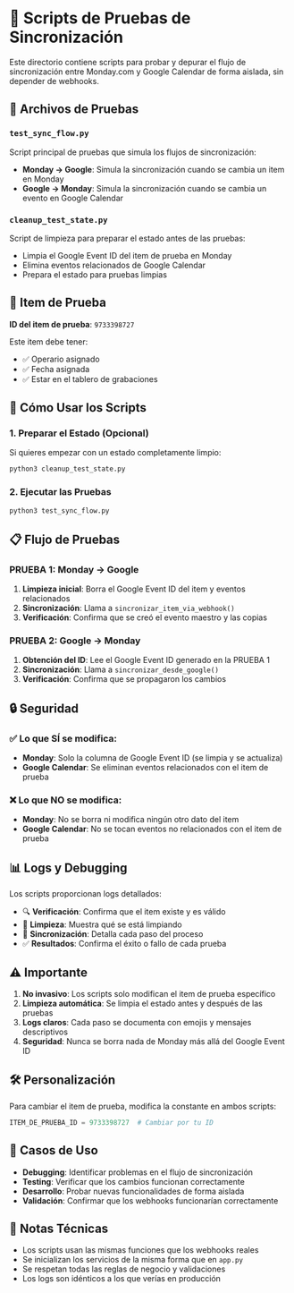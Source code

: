 # 🧪 Scripts de Pruebas de Sincronización

Este directorio contiene scripts para probar y depurar el flujo de sincronización entre Monday.com y Google Calendar de forma aislada, sin depender de webhooks.

## 📁 Archivos de Pruebas

### `test_sync_flow.py`
Script principal de pruebas que simula los flujos de sincronización:
- **Monday → Google**: Simula la sincronización cuando se cambia un item en Monday
- **Google → Monday**: Simula la sincronización cuando se cambia un evento en Google Calendar

### `cleanup_test_state.py`
Script de limpieza para preparar el estado antes de las pruebas:
- Limpia el Google Event ID del item de prueba en Monday
- Elimina eventos relacionados de Google Calendar
- Prepara el estado para pruebas limpias

## 🎯 Item de Prueba

**ID del item de prueba**: `9733398727`

Este item debe tener:
- ✅ Operario asignado
- ✅ Fecha asignada
- ✅ Estar en el tablero de grabaciones

## 🚀 Cómo Usar los Scripts

### 1. Preparar el Estado (Opcional)
Si quieres empezar con un estado completamente limpio:

```bash
python3 cleanup_test_state.py
```

### 2. Ejecutar las Pruebas
```bash
python3 test_sync_flow.py
```

## 📋 Flujo de Pruebas

### PRUEBA 1: Monday → Google
1. **Limpieza inicial**: Borra el Google Event ID del item y eventos relacionados
2. **Sincronización**: Llama a `sincronizar_item_via_webhook()`
3. **Verificación**: Confirma que se creó el evento maestro y las copias

### PRUEBA 2: Google → Monday
1. **Obtención del ID**: Lee el Google Event ID generado en la PRUEBA 1
2. **Sincronización**: Llama a `sincronizar_desde_google()`
3. **Verificación**: Confirma que se propagaron los cambios

## 🔒 Seguridad

### ✅ Lo que SÍ se modifica:
- **Monday**: Solo la columna de Google Event ID (se limpia y se actualiza)
- **Google Calendar**: Se eliminan eventos relacionados con el item de prueba

### ❌ Lo que NO se modifica:
- **Monday**: No se borra ni modifica ningún otro dato del item
- **Google Calendar**: No se tocan eventos no relacionados con el item de prueba

## 📊 Logs y Debugging

Los scripts proporcionan logs detallados:
- 🔍 **Verificación**: Confirma que el item existe y es válido
- 🧹 **Limpieza**: Muestra qué se está limpiando
- 🔄 **Sincronización**: Detalla cada paso del proceso
- ✅ **Resultados**: Confirma el éxito o fallo de cada prueba

## ⚠️ Importante

1. **No invasivo**: Los scripts solo modifican el item de prueba específico
2. **Limpieza automática**: Se limpia el estado antes y después de las pruebas
3. **Logs claros**: Cada paso se documenta con emojis y mensajes descriptivos
4. **Seguridad**: Nunca se borra nada de Monday más allá del Google Event ID

## 🛠️ Personalización

Para cambiar el item de prueba, modifica la constante en ambos scripts:
```python
ITEM_DE_PRUEBA_ID = 9733398727  # Cambiar por tu ID
```

## 🎯 Casos de Uso

- **Debugging**: Identificar problemas en el flujo de sincronización
- **Testing**: Verificar que los cambios funcionan correctamente
- **Desarrollo**: Probar nuevas funcionalidades de forma aislada
- **Validación**: Confirmar que los webhooks funcionarían correctamente

## 📝 Notas Técnicas

- Los scripts usan las mismas funciones que los webhooks reales
- Se inicializan los servicios de la misma forma que en `app.py`
- Se respetan todas las reglas de negocio y validaciones
- Los logs son idénticos a los que verías en producción 
